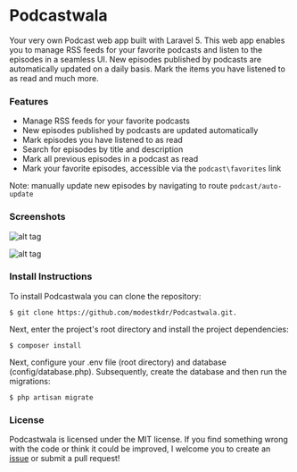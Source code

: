 # Podcastwala
Your very own Podcast web app built with Laravel 5. This web app enables you to manage RSS feeds for your favorite podcasts and listen to the episodes in a seamless UI. New episodes published by podcasts are automatically updated on a daily basis. Mark the items you have listened to as read and much more. 

### Features
 * Manage RSS feeds for your favorite podcasts
 * New episodes published by podcasts are updated automatically
 * Mark episodes you have listened to as read
 * Search for episodes by title and description
 * Mark all previous episodes in a podcast as read
 * Mark your favorite episodes, accessible via the ```podcast\favorites``` link

 Note: manually update new episodes by navigating to route ```podcast/auto-update```

### Screenshots
![alt tag](https://raw.githubusercontent.com/modestkdr/Podcastwala/master/screenshots/prototype.png)

![alt tag](https://raw.githubusercontent.com/modestkdr/Podcastwala/master/screenshots/manage-feeds.png)

### Install Instructions
To install Podcastwala you can clone the repository:

```
$ git clone https://github.com/modestkdr/Podcastwala.git.
```


Next, enter the project's root directory and install the project dependencies:

```
$ composer install
```

Next, configure your .env file (root directory) and database (config/database.php). Subsequently, create the database and then run the migrations:

```
$ php artisan migrate
```

### License
Podcastwala is licensed under the MIT license. If you find something wrong with the code or think it could be improved, I welcome you to create an <a href="https://github.com/modestkdr/Podcastwala/issues">issue</a> or submit a pull request!

